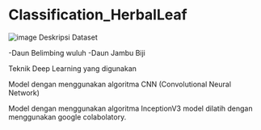 # Classification_HerbalLeaf
![image](https://user-images.githubusercontent.com/71914321/212475835-0dc34ce7-b4e1-4968-a61b-97c872c04d27.png)
Deskripsi Dataset

-Daun Belimbing wuluh
-Daun Jambu Biji


Teknik Deep Learning yang digunakan


Model dengan menggunakan algoritma CNN (Convolutional Neural Network)


Model dengan menggunakan algoritma InceptionV3 model dilatih dengan menggunakan google colabolatory.
